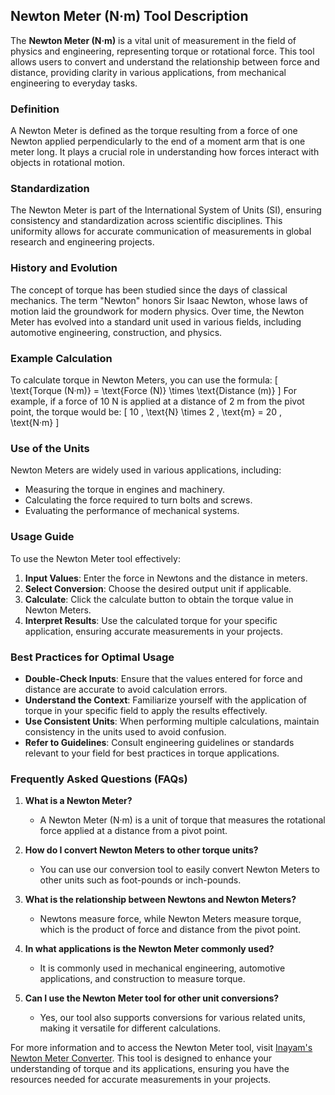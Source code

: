 ## Newton Meter (N·m) Tool Description

The **Newton Meter (N·m)** is a vital unit of measurement in the field of physics and engineering, representing torque or rotational force. This tool allows users to convert and understand the relationship between force and distance, providing clarity in various applications, from mechanical engineering to everyday tasks.

### Definition
A Newton Meter is defined as the torque resulting from a force of one Newton applied perpendicularly to the end of a moment arm that is one meter long. It plays a crucial role in understanding how forces interact with objects in rotational motion.

### Standardization
The Newton Meter is part of the International System of Units (SI), ensuring consistency and standardization across scientific disciplines. This uniformity allows for accurate communication of measurements in global research and engineering projects.

### History and Evolution
The concept of torque has been studied since the days of classical mechanics. The term "Newton" honors Sir Isaac Newton, whose laws of motion laid the groundwork for modern physics. Over time, the Newton Meter has evolved into a standard unit used in various fields, including automotive engineering, construction, and physics.

### Example Calculation
To calculate torque in Newton Meters, you can use the formula:
\[ \text{Torque (N·m)} = \text{Force (N)} \times \text{Distance (m)} \]
For example, if a force of 10 N is applied at a distance of 2 m from the pivot point, the torque would be:
\[ 10 \, \text{N} \times 2 \, \text{m} = 20 \, \text{N·m} \]

### Use of the Units
Newton Meters are widely used in various applications, including:
- Measuring the torque in engines and machinery.
- Calculating the force required to turn bolts and screws.
- Evaluating the performance of mechanical systems.

### Usage Guide
To use the Newton Meter tool effectively:
1. **Input Values**: Enter the force in Newtons and the distance in meters.
2. **Select Conversion**: Choose the desired output unit if applicable.
3. **Calculate**: Click the calculate button to obtain the torque value in Newton Meters.
4. **Interpret Results**: Use the calculated torque for your specific application, ensuring accurate measurements in your projects.

### Best Practices for Optimal Usage
- **Double-Check Inputs**: Ensure that the values entered for force and distance are accurate to avoid calculation errors.
- **Understand the Context**: Familiarize yourself with the application of torque in your specific field to apply the results effectively.
- **Use Consistent Units**: When performing multiple calculations, maintain consistency in the units used to avoid confusion.
- **Refer to Guidelines**: Consult engineering guidelines or standards relevant to your field for best practices in torque applications.

### Frequently Asked Questions (FAQs)

1. **What is a Newton Meter?**
   - A Newton Meter (N·m) is a unit of torque that measures the rotational force applied at a distance from a pivot point.

2. **How do I convert Newton Meters to other torque units?**
   - You can use our conversion tool to easily convert Newton Meters to other units such as foot-pounds or inch-pounds.

3. **What is the relationship between Newtons and Newton Meters?**
   - Newtons measure force, while Newton Meters measure torque, which is the product of force and distance from the pivot point.

4. **In what applications is the Newton Meter commonly used?**
   - It is commonly used in mechanical engineering, automotive applications, and construction to measure torque.

5. **Can I use the Newton Meter tool for other unit conversions?**
   - Yes, our tool also supports conversions for various related units, making it versatile for different calculations.

For more information and to access the Newton Meter tool, visit [Inayam's Newton Meter Converter](https://www.inayam.co/unit-converter/force). This tool is designed to enhance your understanding of torque and its applications, ensuring you have the resources needed for accurate measurements in your projects.
